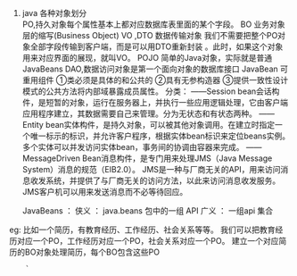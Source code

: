 1. java 各种对象划分</br>
    PO,持久对象每个属性基本上都对应数据库表里面的某个字段。
    BO 业务对象层的缩写(Business Object)
    VO ,DTO 数据传输对象 我们不需要把整个PO对象全部字段传输到客户端，而是可以用DTO重新封装 。此时，如果这个对象用来对应界面的展现，就叫VO。
    POJO 简单的Java对象，实际就是普通JavaBeans
    DAO,数据访问对象是第一个面向对象的数据库接口
    JavaBean 可重用组件
        ①类必须是具体的和公共的
        ②具有无参构造器
        ③提供一致性设计模式的公共方法将内部域暴露成员属性。
        分类：
            ——Session bean会话构件，是短暂的对象，运行在服务器上，并执行一些应用逻辑处理，它由客户端应用程序建立，其数据需要自己来管理。分为无状态和有状态两种。
            ——Entity bean实体构件，是持久对象，可以被其他对象调用。在建立时指定一个唯一标示的标识，并允许客户程序，根据实体bean标识来定位beans实例。
                多个实体可以并发访问实体bean，事务间的协调由容器来完成。
            ——MessageDriven Bean消息构件，是专门用来处理JMS（Java Message System）消息的规范（EIB2.0）。
                JMS是一种与厂商无关的API，用来访问消息收发系统，并提供了与厂商无关的访问方法，以此来访问消息收发服务。JMS客户机可以用来发送消息而不必等待回应。

    JavaBeans ： 
        侠义 ： java.beans 包中的一组 API
        广义 ： 一组api 集合


eg: 比如一个简历，有教育经历、工作经历、社会关系等等。
我们可以把教育经历对应一个PO，工作经历对应一个PO，社会关系对应一个PO。
建立一个对应简历的BO对象处理简历，每个BO包含这些PO 


        `